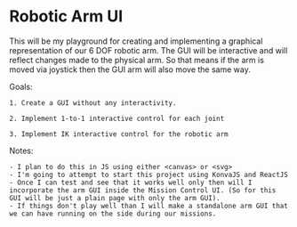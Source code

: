 # Robotic Arm UI 

This will be my playground for creating and implementing a graphical representation of our 6 DOF robotic arm. The GUI will be interactive and will reflect changes made to the physical arm. So that means if the arm is moved via joystick then the GUI arm will also move the same way.

Goals:
    
    1. Create a GUI without any interactivity.

    2. Implement 1-to-1 interactive control for each joint

    3. Implement IK interactive control for the robotic arm


Notes:

    - I plan to do this in JS using either <canvas> or <svg>
    - I'm going to attempt to start this project using KonvaJS and ReactJS
    - Once I can test and see that it works well only then will I incorporate the arm GUI inside the Mission Control UI. (So for this GUI will be just a plain page with only the arm GUI).
    - If things don't play well than I will make a standalone arm GUI that we can have running on the side during our missions.
        
